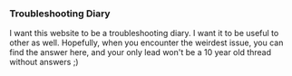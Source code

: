 ### Troubleshooting Diary

I want this website to be a troubleshooting diary. I want it to be useful to other as well. Hopefully, when you encounter the weirdest issue, you can find the answer here, and your only lead won't be a 10 year old thread without answers ;)


